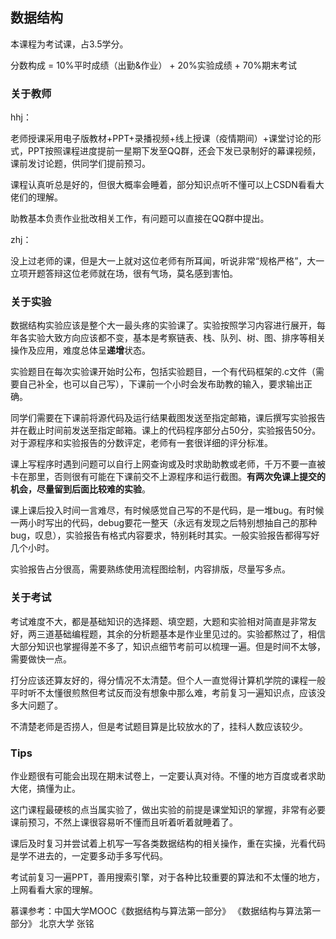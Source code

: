 ## 数据结构

本课程为考试课，占3.5学分。

分数构成 = 10%平时成绩（出勤&作业） + 20%实验成绩 + 70%期末考试

### 关于教师

hhj：

老师授课采用电子版教材+PPT+录播视频+线上授课（疫情期间）+课堂讨论的形式，PPT按照课程进度提前一星期下发至QQ群，还会下发已录制好的幕课视频，课前发讨论题，供同学们提前预习。

课程认真听总是好的，但很大概率会睡着，部分知识点听不懂可以上CSDN看看大佬们的理解。

助教基本负责作业批改相关工作，有问题可以直接在QQ群中提出。

zhj：

没上过老师的课，但是大一上就对这位老师有所耳闻，听说非常“规格严格”，大一立项开题答辩这位老师就在场，很有气场，莫名感到害怕。

### 关于实验

数据结构实验应该是整个大一最头疼的实验课了。实验按照学习内容进行展开，每年各实验大致方向应该都不变，基本是考察链表、栈、队列、树、图、排序等相关操作及应用，难度总体呈**递增**状态。

实验题目在每次实验课开始时公布，包括实验题目，一个有代码框架的.c文件（需要自己补全，也可以自己写），下课前一个小时会发布助教的输入，要求输出正确。

同学们需要在下课前将源代码及运行结果截图发送至指定邮箱，课后撰写实验报告并在截止时间前发送至指定邮箱。课上的代码程序部分占50分，实验报告50分。对于源程序和实验报告的分数评定，老师有一套很详细的评分标准。

课上写程序时遇到问题可以自行上网查询或及时求助助教或老师，千万不要一直被卡在那里，否则很有可能在下课前交不上源程序和运行截图。**有两次免课上提交的机会，尽量留到后面比较难的实验**。

课上课后投入时间一言难尽，有时候感觉自己写的不是代码，是一堆bug。有时候一两小时写出的代码，debug要花一整天（永远有发现之后特别想抽自己的那种bug，叹息），实验报告有格式内容要求，特别耗时其实。一般实验报告都得写好几个小时。

实验报告占分很高，需要熟练使用流程图绘制，内容排版，尽量写多点。

### 关于考试

考试难度不大，都是基础知识的选择题、填空题，大题和实验相对简直是非常友好，两三道基础编程题，其余的分析题基本是作业里见过的。实验都熬过了，相信大部分知识也掌握得差不多了，知识点细节考前可以梳理一遍。但是时间不太够，需要做快一点。

打分应该还算友好的，得分情况不太清楚。但个人一直觉得计算机学院的课程一般平时听不太懂很煎熬但考试反而没有想象中那么难，考前复习一遍知识点，应该没多大问题了。

不清楚老师是否捞人，但是考试题目算是比较放水的了，挂科人数应该较少。

### Tips

作业题很有可能会出现在期末试卷上，一定要认真对待。不懂的地方百度或者求助大佬，搞懂为止。

这门课程最硬核的点当属实验了，做出实验的前提是课堂知识的掌握，非常有必要课前预习，不然上课很容易听不懂而且听着听着就睡着了。

课后及时复习并尝试着上机写一写各类数据结构的相关操作，重在实操，光看代码是学不进去的，一定要多动手多写代码。

考试前复习一遍PPT，善用搜索引擎，对于各种比较重要的算法和不太懂的地方，上网看看大家的理解。

慕课参考：中国大学MOOC《数据结构与算法第一部分》 《数据结构与算法第一部分》 北京大学 张铭 



